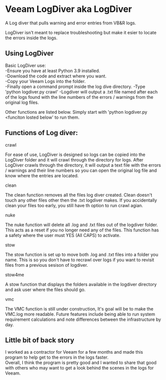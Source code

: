 # Veeam LogDiver aka LogDiver
A Log diver that pulls warning and error entries from VB&R logs.

LogDiver isn't meant to replace troubleshooting but make it esier to locate the errors inside the logs.

## Using LogDiver
Basic LogDiver use:  
-Ensure you have at least Python 3.9 installed.  
-Download the code and extract where you want.  
-Copy your Veeam Logs into the folder.  
-Finally open a command prompt inside the log dive directory.
-Type 'python logdiver.py crawl'
-Logdiver will output a .txt file named after each of the logs found with the line numbers of the errors / warnings from the original log files.

Other functions are listed below.  Simply start with 'python logdiver.py <funciton losted below' to run them.

## Functions of Log diver:

crawl

For ease of use, LogDiver is designed so logs can be copied into the LogDiver folder and it will crawl through the directory for logs.  After LogDiver crawls through the directory, it will output a text file with the errors / warnings and their line numbers so you can open the original log file and know where the entries are located.

clean

The clean function removes all the files log diver created.  Clean doesn't touch any other files other then the .txt logdiver makes.  If you accidentally clean your files too early, you still have th option to run crawl agian.

nuke

The nuke function will delete all .log and .txt files out of the logdiver folder.  This acts as a reset if you no longer need any of the files.  This function has a safety where the user must YES (All CAPS) to activate.

stow

The stow function is set up to move both .log and .txt files into a folder you name.  This is so you don't have to recrawl over logs if you want to revisit files from a previous sesison of logdiver.

stow4me

A stow function that displays the folders available in the logdiver directory and ask user where the files should go.

vmc

The VMC function is still under construction, It's goal will be to make the VMC.log more readable.  Future features include being able to run system requirement calculations and note differences between the infrastructure by day.

## Little bit of back story
I worked as a contractor for Veeam for a few months and made this program to help get to the errors in the logs faster.  
Overall, I think the program is pretty good and I wanted to share that good with others who may want to get a look behind the scenes in the logs for Veeam.
